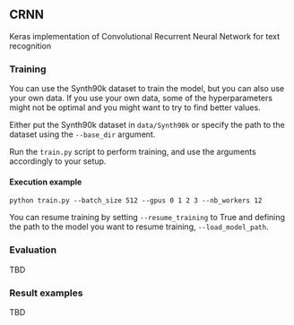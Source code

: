 ## CRNN

Keras implementation of Convolutional Recurrent Neural Network for text recognition




### Training

You can use the Synth90k dataset to train the model, but you can also use your own data. If you use your own data, some of the hyperparameters might not be optimal and you might want to try to find better values.

Either put the Synth90k dataset in `data/Synth90k` or specify the path to the dataset using the `--base_dir` argument. 

Run the `train.py` script to perform training, and use the arguments accordingly to your setup.

#### Execution example

```
python train.py --batch_size 512 --gpus 0 1 2 3 --nb_workers 12
```

You can resume training by setting `--resume_training` to True and defining the path to the model you want to resume training, `--load_model_path`.


### Evaluation

TBD

### Result examples

TBD



